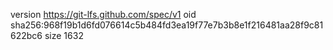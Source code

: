 version https://git-lfs.github.com/spec/v1
oid sha256:968f19b1d6fd076614c5b484fd3ea19f77e7b3b8e1f216481aa28f9c81622bc6
size 1632
